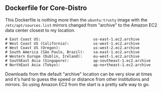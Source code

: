 ## Dockerfile for Core-Distro

This Dockerfile is nothing more then the `ubuntu:trusty` image with the
`/etc/apt/sources.list` mirrors changed from "archive" to the Amazon EC2 data
center closest to my location. 

    # East Coast US:                        us-east-1.ec2.archive
    # West Coast US (California):           us-west-1.ec2.archive
    # West Coast US (Oregon):               us-west-2.ec2.archive
    # South America (São Paulo, Brazil):    sa-east-1.ec2.archive
    # Western Europe (Dublin, Ireland):     eu-west-1.ec2.archive
    # SouthEast Asia (Singapore):           ap-southeast-1.ec2.archive
    # NorthEast Asia (Tokyo):               ap-northeast-1.ec2.archive

Downloads from the default "archive" location can be very slow at times and it's
hard to guess the speed or distance from other institutions and mirrors. So
using Amazon EC2 from the start is a pretty safe way to go.

